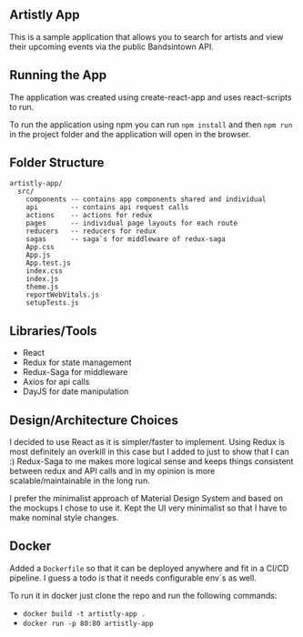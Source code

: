 ## Artistly App
This is a sample application that allows you to search for artists and view their upcoming events via the public Bandsintown API.

## Running the App
The application was created using create-react-app and uses react-scripts to run.

To run the application using npm you can run `npm install` and then `npm run` in the project folder and the application will open in the browser.

## Folder Structure 
```
artistly-app/
  src/
    components -- contains app components shared and individual
    api        -- contains api request calls 
    actions    -- actions for redux
    pages      -- individual page layouts for each route
    reducers   -- reducers for redux
    sagas      -- saga`s for middleware of redux-saga
    App.css
    App.js
    App.test.js
    index.css
    index.js
    theme.js
    reportWebVitals.js
    setupTests.js
```

## Libraries/Tools
- React
- Redux for state management
- Redux-Saga for middleware
- Axios for api calls
- DayJS for date manipulation

## Design/Architecture Choices
I decided to use React as it is simpler/faster to implement. Using Redux is most definitely an overkill in this case but I added to just to show that I can :)
Redux-Saga to me makes more logical sense and keeps things consistent between redux and API calls and in my opinion is more scalable/maintainable in the long run. 


I prefer the minimalist approach of Material Design System and based on the mockups I chose to use it. Kept the UI very minimalist so that I have to make nominal
style changes.

## Docker
Added a `Dockerfile` so that it can be deployed anywhere and fit in a CI/CD pipeline. I guess a todo is that it needs configurable env`s as well.

To run it in docker just clone the repo and run the following commands:
- `docker build -t artistly-app .`
- `docker run -p 80:80 artistly-app`

